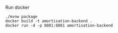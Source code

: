 Run docker

```
./mvnw package
docker build -t amortisation-backend .
docker run -d -p 8081:8081 amortisation-backend
```